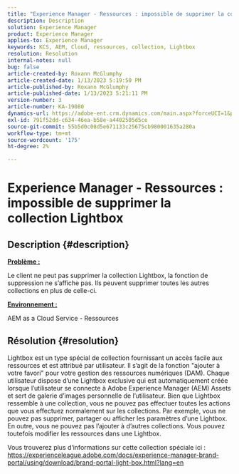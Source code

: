 ```yaml
---
title: "Experience Manager - Ressources : impossible de supprimer la collection Lightbox"
description: Description
solution: Experience Manager
product: Experience Manager
applies-to: Experience Manager
keywords: KCS, AEM, Cloud, ressources, collection, Lightbox
resolution: Resolution
internal-notes: null
bug: false
article-created-by: Roxann McGlumphy
article-created-date: 1/13/2023 5:19:50 PM
article-published-by: Roxann McGlumphy
article-published-date: 1/13/2023 5:21:11 PM
version-number: 3
article-number: KA-19080
dynamics-url: https://adobe-ent.crm.dynamics.com/main.aspx?forceUCI=1&pagetype=entityrecord&etn=knowledgearticle&id=ed3ada76-6693-ed11-aad1-6045bd006a22
exl-id: 791f52dd-c634-46ea-b58e-a4402505d5ce
source-git-commit: 55b5d0c08d5e671133c25675cb980001635a280a
workflow-type: tm+mt
source-wordcount: '175'
ht-degree: 2%

---
```


# Experience Manager - Ressources : impossible de supprimer la collection Lightbox

## Description {#description}


<u><b>Problème :</b></u>

Le client ne peut pas supprimer la collection Lightbox, la fonction de suppression ne s’affiche pas. Ils peuvent supprimer toutes les autres collections en plus de celle-ci.

<u><b>Environnement :</b></u>

AEM as a Cloud Service - Ressources


## Résolution {#resolution}


Lightbox est un type spécial de collection fournissant un accès facile aux ressources et est attribué par utilisateur. Il s’agit de la fonction &quot;ajouter à votre favori&quot; pour votre gestion des ressources numériques (DAM). Chaque utilisateur dispose d’une Lightbox exclusive qui est automatiquement créée lorsque l’utilisateur se connecte à Adobe Experience Manager (AEM) Assets et sert de galerie d’images personnelle de l’utilisateur.
Bien que Lightbox ressemble à une collection, vous ne pouvez pas effectuer toutes les actions que vous effectuez normalement sur les collections. Par exemple, vous ne pouvez pas supprimer, partager ou afficher les paramètres d’une Lightbox. En outre, vous ne pouvez pas l’ajouter à d’autres collections. Vous pouvez toutefois modifier les ressources dans une Lightbox.

Vous trouverez plus d’informations sur cette collection spéciale ici : https://experienceleague.adobe.com/docs/experience-manager-brand-portal/using/download/brand-portal-light-box.html?lang=en
